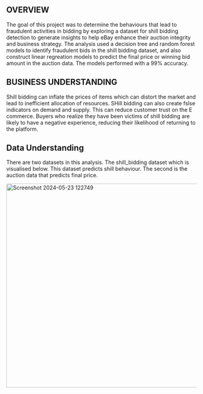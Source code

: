 ## OVERVIEW
The goal of this project was to determine the behaviours that lead to fraudulent activities in bidding by exploring a dataset for shill bidding detection to 
generate insights to help eBay enhance their auction integrity and business strategy. The analysis used a decision tree and random forest models to identify fraudulent bids in the shill bidding dataset, and also construct linear regreation models to predict the final price or winning bid amount in the auction data. 
The models performed with a 99% accuracy.

## BUSINESS UNDERSTANDING
Shill bidding can inflate the prices of items which can distort the market and lead to inefficient allocation of resources. SHill bidding can also create fslse indicators on demand and supply. This can reduce customer trust on the E commerce. Buyers who realize they have been victims of shill bidding are likely to have a negative experience, reducing their likelihood of returning to the platform.  

## Data Understanding
There are two datasets in this analysis. The shill_bidding dataset which is visualised below. This dataset predicts shill behaviour. The second is the auction data that predicts final price.

<img width="539" alt="Screenshot 2024-05-23 122749" src="https://github.com/osasanalyst01/Shill_bidding_auction/assets/145936122/02d6f980-9e00-486e-85db-78b2a4eccd3c">
